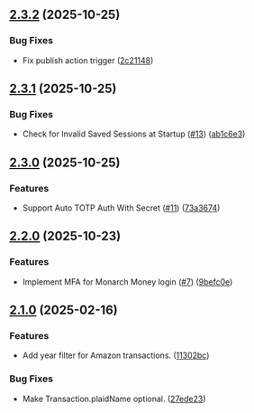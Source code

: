 ## [2.3.2](https://github.com/elsell/monarch-money-amazon-connector/compare/v2.3.1...v2.3.2) (2025-10-25)


### Bug Fixes

* Fix publish action trigger ([2c21148](https://github.com/elsell/monarch-money-amazon-connector/commit/2c21148a07a296643534cea6e6d24eb4007d73ba))

## [2.3.1](https://github.com/elsell/monarch-money-amazon-connector/compare/v2.3.0...v2.3.1) (2025-10-25)


### Bug Fixes

* Check for Invalid Saved Sessions at Startup ([#13](https://github.com/elsell/monarch-money-amazon-connector/issues/13)) ([ab1c6e3](https://github.com/elsell/monarch-money-amazon-connector/commit/ab1c6e35423db717aa60b71d7e6d1274ba9139e0))

## [2.3.0](https://github.com/elsell/monarch-money-amazon-connector/compare/v2.2.0...v2.3.0) (2025-10-25)


### Features

* Support Auto TOTP Auth With Secret ([#11](https://github.com/elsell/monarch-money-amazon-connector/issues/11)) ([73a3674](https://github.com/elsell/monarch-money-amazon-connector/commit/73a3674e9fc0f412ece7863c1ddd4e30af433cf7))

## [2.2.0](https://github.com/elsell/monarch-money-amazon-connector/compare/v2.1.0...v2.2.0) (2025-10-23)


### Features

* Implement MFA for Monarch Money login ([#7](https://github.com/elsell/monarch-money-amazon-connector/issues/7)) ([9befc0e](https://github.com/elsell/monarch-money-amazon-connector/commit/9befc0e88445cface608bb5a368eb41e06ed070f))

## [2.1.0](https://github.com/elsell/monarch-money-amazon-connector/compare/v2.0.5...v2.1.0) (2025-02-16)


### Features

* Add year filter for Amazon transactions. ([11302bc](https://github.com/elsell/monarch-money-amazon-connector/commit/11302bc52f8524bd31a3cd2051d202947dcf279d))


### Bug Fixes

* Make Transaction.plaidName optional. ([27ede23](https://github.com/elsell/monarch-money-amazon-connector/commit/27ede232ab8c69e44930dc26ad23b740660f5826))

